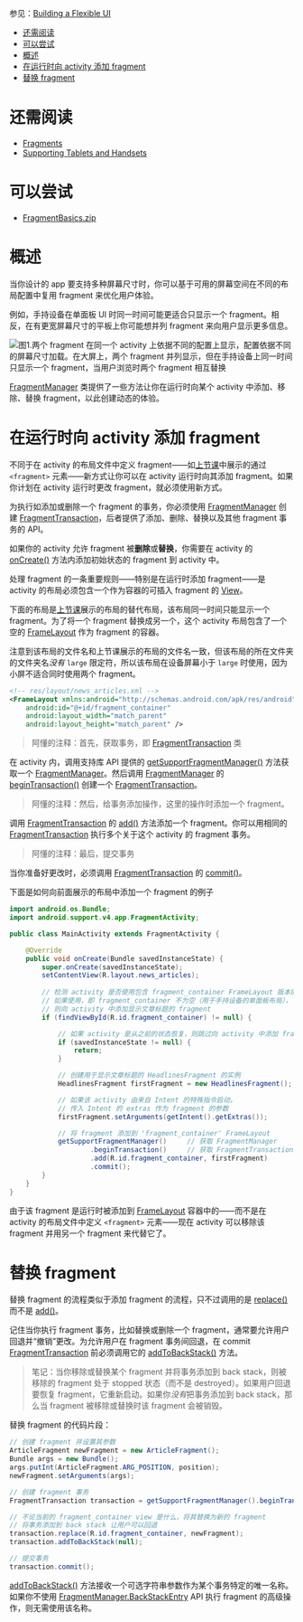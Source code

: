 参见：[Building a Flexible UI](https://developer.android.com/training/basics/fragments/fragment-ui.html)

- [还需阅读](#%E8%BF%98%E9%9C%80%E9%98%85%E8%AF%BB)
- [可以尝试](#%E5%8F%AF%E4%BB%A5%E5%B0%9D%E8%AF%95)
- [概述](#%E6%A6%82%E8%BF%B0)
- [在运行时向 activity 添加 fragment](#%E5%9C%A8%E8%BF%90%E8%A1%8C%E6%97%B6%E5%90%91-activity-%E6%B7%BB%E5%8A%A0-fragment)
- [替换 fragment](#%E6%9B%BF%E6%8D%A2-fragment)

# 还需阅读
- [Fragments](https://developer.android.com/guide/components/fragments.html)
- [Supporting Tablets and Handsets](https://developer.android.com/guide/practices/tablets-and-handsets.html)

# 可以尝试
- [FragmentBasics.zip](Sample/FragmentBasics.zip)

# 概述
当你设计的 app 要支持多种屏幕尺寸时，你可以基于可用的屏幕空间在不同的布局配置中复用 fragment 来优化用户体验。

例如，手持设备在单面板 UI 时同一时间可能更适合只显示一个 fragment。相反，在有更宽屏幕尺寸的平板上你可能想并列 fragment 来向用户显示更多信息。

![图1.两个 fragment 在同一个 activity 上依据不同的配置上显示，配置依据不同的屏幕尺寸加载。在大屏上，两个 fragment 并列显示，但在手持设备上同一时间只显示一个 fragment，当用户浏览时两个 fragment 相互替换](https://developer.android.com/images/training/basics/fragments-screen-mock.png)

[FragmentManager](https://developer.android.com/reference/android/support/v4/app/FragmentManager.html) 类提供了一些方法让你在运行时向某个 activity 中添加、移除、替换 fragment，以此创建动态的体验。

# 在运行时向 activity 添加 fragment
不同于在 activity 的布局文件中定义 fragment——如[上节课](01-Creating-a-Fragment.md)中展示的通过 `<fragment>` 元素——新方式让你可以在 activity 运行时向其添加 fragment。如果你计划在 activity 运行时更改 fragment，就必须使用新方式。

为执行如添加或删除一个 fragment 的事务，你必须使用 [FragmentManager](https://developer.android.com/reference/android/support/v4/app/FragmentManager.html) 创建 [ FragmentTransaction](https://developer.android.com/reference/android/support/v4/app/FragmentTransaction.html)，后者提供了添加、删除、替换以及其他 fragment 事务的 API。

如果你的 activity 允许 fragment 被**删除**或**替换**，你需要在 activity 的 [onCreate()](https://developer.android.com/reference/android/app/Activity.html#onCreate(android.os.Bundle)) 方法内添加初始状态的 fragment 到 activity 中。

处理 fragment 的一条重要规则——特别是在运行时添加 fragment——是 activity 的布局必须包含一个作为容器的可插入 fragment 的 [View](https://developer.android.com/reference/android/view/View.html)。

下面的布局是[上节课](01-Creating-a-Fragment.md)展示的布局的替代布局，该布局同一时间只能显示一个 fragment。为了将一个 fragment 替换成另一个，这个 activity 布局包含了一个空的 [FrameLayout](https://developer.android.com/reference/android/widget/FrameLayout.html) 作为 fragment 的容器。

注意到该布局的文件名和上节课展示的布局的文件名一致，但该布局的所在文件夹的文件夹名*没有* `large` 限定符，所以该布局在设备屏幕小于 `large` 时使用，因为小屏不适合同时使用两个 fragment。

```xml
<!-- res/layout/news_articles.xml -->
<FrameLayout xmlns:android="http://schemas.android.com/apk/res/android"
    android:id="@+id/fragment_container"
    android:layout_width="match_parent"
    android:layout_height="match_parent" />
```
> 阿懂的注释：首先，获取事务，即 [FragmentTransaction](https://developer.android.com/reference/android/support/v4/app/FragmentTransaction.html) 类

在 activity 内，调用支持库 API 提供的 [getSupportFragmentManager()](https://developer.android.com/reference/android/support/v4/app/FragmentActivity.html#getSupportFragmentManager()) 方法获取一个 [FragmentManager](https://developer.android.com/reference/android/support/v4/app/FragmentManager.html)。然后调用 [FragmentManager](https://developer.android.com/reference/android/support/v4/app/FragmentManager.html) 的 [beginTransaction()](https://developer.android.com/reference/android/support/v4/app/FragmentManager.html#beginTransaction()) 创建一个 [FragmentTransaction](https://developer.android.com/reference/android/support/v4/app/FragmentTransaction.html)。

> 阿懂的注释：然后，给事务添加操作，这里的操作时添加一个 fragment。

调用 [FragmentTransaction](https://developer.android.com/reference/android/support/v4/app/FragmentTransaction.html) 的 [add()](https://developer.android.com/reference/android/support/v4/app/FragmentTransaction.html#add(android.support.v4.app.Fragment,java.lang.String)) 方法添加一个 fragment。你可以用相同的 [FragmentTransaction](https://developer.android.com/reference/android/support/v4/app/FragmentTransaction.html) 执行多个关于这个 activity 的 fragment 事务。

> 阿懂的注释：最后，提交事务

当你准备好更改时，必须调用 [FragmentTransaction](https://developer.android.com/reference/android/support/v4/app/FragmentTransaction.html) 的 [commit()](https://developer.android.com/reference/android/support/v4/app/FragmentTransaction.html#commit())。

下面是如何向前面展示的布局中添加一个 fragment 的例子
```java
import android.os.Bundle;
import android.support.v4.app.FragmentActivity;

public class MainActivity extends FragmentActivity {

    @Override
    public void onCreate(Bundle savedInstanceState) {
        super.onCreate(savedInstanceState);
        setContentView(R.layout.news_articles);
        
        // 检测 activity 是否使用包含 fragment_container FrameLayout 版本的布局文件。
        // 如果使用，即 fragment_container 不为空（用于手持设备的单面板布局），
        // 则向 activity 中添加显示文章标题的 fragment
        if (findViewById(R.id.fragment_container) != null) {

            // 如果 activity 是从之前的状态恢复，则跳过向 activity 中添加 fragment 的操作。
            if (savedInstanceState != null) {
                return;
            }

            // 创建用于显示文章标题的 HeadlinesFragment 的实例
            HeadlinesFragment firstFragment = new HeadlinesFragment();

            // 如果该 activity 由来自 Intent 的特殊指令启动，
            // 传入 Intent 的 extras 作为 fragment 的参数
            firstFragment.setArguments(getIntent().getExtras());

            // 将 fragment 添加到 'fragment_container' FrameLayout
            getSupportFragmentManager()     // 获取 FragmentManager
                    .beginTransaction()     // 获取 FragmentTransaction
                    .add(R.id.fragment_container, firstFragment)
                    .commit();
        }
    }
}
```

由于该 fragment 是运行时被添加到 [FrameLayout](https://developer.android.com/reference/android/widget/FrameLayout.html) 容器中的——而不是在 activity 的布局文件中定义 `<fragment>` 元素——现在 activity 可以移除该 fragment 并用另一个 fragment 来代替它了。

# 替换 fragment
替换 fragment 的流程类似于添加 fragment 的流程，只不过调用的是 [replace()](https://developer.android.com/reference/android/support/v4/app/FragmentTransaction.html#replace(int,android.support.v4.app.Fragment)) 而不是 [add()](https://developer.android.com/reference/android/support/v4/app/FragmentTransaction.html#add(android.support.v4.app.Fragment,java.lang.String))。

记住当你执行 fragment 事务，比如替换或删除一个 fragment，通常要允许用户回退并“撤销”更改。为允许用户在 fragment 事务间回退，在 commit [FragmentTransaction](https://developer.android.com/reference/android/support/v4/app/FragmentTransaction.html) 前必须调用它的 [addToBackStack()](https://developer.android.com/reference/android/support/v4/app/FragmentTransaction.html#addToBackStack(java.lang.String)) 方法。

> 笔记：当你移除或替换某个 fragment 并将事务添加到 back stack，则被移除的 fragment 处于 stopped 状态（而不是 destroyed）。如果用户回退要恢复 fragment，它重新启动。如果你*没有*把事务添加到 back stack，那么当 fragment 被移除或替换时该 fragment 会被销毁。

替换 fragment 的代码片段：
```java
// 创建 fragment 并设置其参数
ArticleFragment newFragment = new ArticleFragment();
Bundle args = new Bundle();
args.putInt(ArticleFragment.ARG_POSITION, position);
newFragment.setArguments(args);

// 创建 fragment 事务
FragmentTransaction transaction = getSupportFragmentManager().beginTransaction();

// 不论当前的 fragment_container view 是什么，将其替换为新的 fragment
// 将事务添加到 back stack 让用户可以回退
transaction.replace(R.id.fragment_container, newFragment);
transaction.addToBackStack(null);

// 提交事务
transaction.commit();
```

[addToBackStack()](https://developer.android.com/reference/android/support/v4/app/FragmentTransaction.html#addToBackStack(java.lang.String)) 方法接收一个可选字符串参数作为某个事务特定的唯一名称。如果你不使用 [FragmentManager.BackStackEntry](https://developer.android.com/reference/android/support/v4/app/FragmentManager.BackStackEntry.html) API 执行 fragment 的高级操作，则无需使用该名称。


